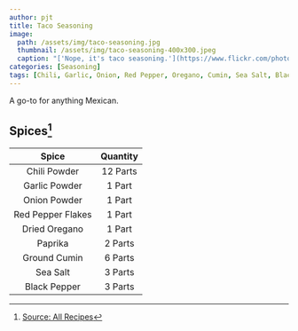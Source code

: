 ```yaml
---
author: pjt
title: Taco Seasoning
image:
  path: /assets/img/taco-seasoning.jpg
  thumbnail: /assets/img/taco-seasoning-400x300.jpeg
  caption: "['Nope, it's taco seasoning.'](https://www.flickr.com/photos/48987853@N00/6874939606) by [makahansen](https://www.flickr.com/photos/48987853@N00) is licensed under [CC BY-NC-ND 2.0](https://creativecommons.org/licenses/by-nc-nd/2.0/?ref=ccsearch&atype=rich)"
categories: [Seasoning]
tags: [Chili, Garlic, Onion, Red Pepper, Oregano, Cumin, Sea Salt, Black Pepper]
---
```


A go-to for anything Mexican.

## Spices[^1]

| Spice | Quantity |
|:-:|:-:|
| Chili Powder | 12 Parts |
| Garlic Powder | 1 Part |
| Onion Powder | 1 Part |
| Red Pepper Flakes | 1 Part |
| Dried Oregano | 1 Part |
| Paprika | 2 Parts |
| Ground Cumin | 6 Parts |
| Sea Salt | 3 Parts |
| Black Pepper | 3 Parts |

[^1]: [Source: All Recipes](https://www.allrecipes.com/recipe/46653/taco-seasoning-i/)
